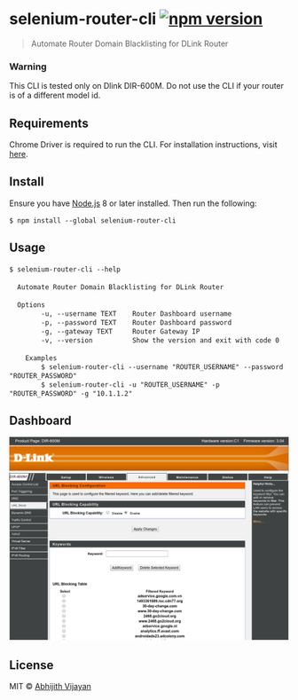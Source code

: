 # selenium-router-cli [![npm version](https://img.shields.io/npm/v/selenium-router-cli)](https://www.npmjs.com/package/selenium-router-cli)

> Automate Router Domain Blacklisting for DLink Router

### Warning

This CLI is tested only on Dlink DIR-600M. Do not use the CLI if your router is of a different model id.

## Requirements 

Chrome Driver is required to run the CLI. For installation instructions, visit [here](https://chromedriver.chromium.org/getting-started).

## Install

Ensure you have [Node.js](https://nodejs.org) 8 or later installed. Then run the following:

```
$ npm install --global selenium-router-cli
```

## Usage

```
$ selenium-router-cli --help

  Automate Router Domain Blacklisting for DLink Router

  Options
		-u, --username TEXT    Router Dashboard username
		-p, --password TEXT    Router Dashboard password
		-g, --gateway TEXT	   Router Gateway IP
		-v, --version          Show the version and exit with code 0

	Examples
		$ selenium-router-cli --username "ROUTER_USERNAME" --password "ROUTER_PASSWORD"
		$ selenium-router-cli -u "ROUTER_USERNAME" -p "ROUTER_PASSWORD" -g "10.1.1.2"
```

## Dashboard

![Image](screenshot.png)

## License

MIT © [Abhijith Vijayan](https://abhijithvijayan.in)
